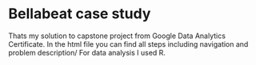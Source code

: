 # Bellabeat case study

Thats my solution to capstone project from Google Data Analytics Certificate.
In the html file you can find all steps including navigation and problem description/
For data analysis I used R. 
